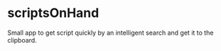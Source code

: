 # scriptsOnHand
Small app to get script quickly by an intelligent search and get it to the clipboard.
